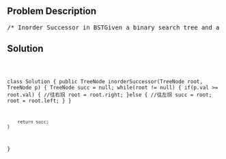<!--
<style>
  body { font-family: Arial, sans-serif; }
  .container { max-width: 700px; margin: 0 auto; padding: 10px; }
  .comment-block { background-color: #f9f9f9; padding: 10px; border-left: 5px solid #ccc; overflow-wrap: break-word; white-space: pre-wrap; }
  .code-block { background-color: #f4f4f4; padding: 10px; border: 1px solid #ddd; overflow-wrap: break-word; white-space: pre-wrap; }
</style>
-->

<div class='container'>
<h2>Problem Description</h2>
<div class='comment-block'>
<pre>
/* Inorder Successor in BSTGiven a binary search tree and a node in it, find the in-ordersuccessor of that node in the BST.Note: If the given node has no in-order successor in the tree, return null.In Binary Tree, Inorder successor of a node is the next node inInorder traversal of the Binary Tree.Inorder Successor is NULL for the last node in Inoorder traversal.In Binary Search Tree, Inorder Successor of an input node can alsobe defined as the node with the smallest key greater than the key of inputnode.So, it is sometimes important to find next node in sorted order.                   20                  /  \                 8   22                / \               4   12                  /  \                 10  14In the above diagram, inorder successor of 8 is 10,inorder successor of 10 is 12 and inorder successor of 14 is 20.*//** * Definition for a binary tree node. * public class TreeNode { *     int val; *     TreeNode left; *     TreeNode right; *     TreeNode(int x) { val = x; } * } */</pre>
</div>

<h2>Solution</h2>
<div class='code-block'>
<pre><code class='language-java'>

class Solution {
    public TreeNode inorderSuccessor(TreeNode root, TreeNode p) {
        TreeNode succ = null;
        while(root != null) {
            if(p.val >= root.val) { //往右拐
                root = root.right;
            }else { //往左拐
                succ = root;
                root = root.left;
            }
        }
        
        return succ;
    }
}</code></pre>
</div>
</div>
